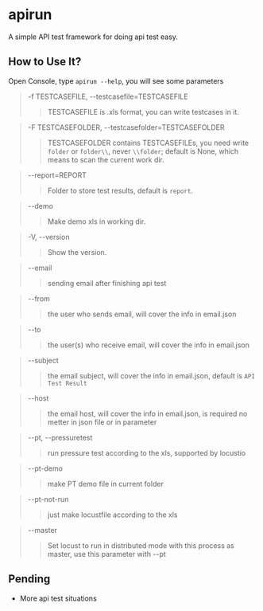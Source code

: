 # apirun
A simple API test framework for doing api test easy.
## How to Use It?
Open Console, type `apirun --help`, you will see some parameters
>-f TESTCASEFILE, --testcasefile=TESTCASEFILE
>>TESTCASEFILE is .xls format, you can write testcases in it.

> -F TESTCASEFOLDER, --testcasefolder=TESTCASEFOLDER
>>TESTCASEFOLDER contains TESTCASEFILEs, you need write `folder` or `folder\\`, never `\\folder`; default is None, which means to scan the current work dir.

>--report=REPORT
>>Folder to store test results, default is `report`.

>--demo
>>Make demo xls in working dir.

>-V, --version
>>Show the version.

>--email
>>sending email after finishing api test

>--from
>>the user who sends email, will cover the info in email.json

>--to
>>the user(s) who receive email, will cover the info in email.json

>--subject
>>the email subject, will cover the info in email.json, default is `API Test Result`

>--host
>>the email host, will cover the info in email.json, is required no metter in json file or in parameter

>--pt, --pressuretest
>>run pressure test according to the xls, supported by locustio

>--pt-demo
>>make PT demo file in current folder

>--pt-not-run
>>just make locustfile according to the xls

>--master
>>Set locust to run in distributed mode with this process as master, use this parameter with --pt
## Pending
* More api test situations
